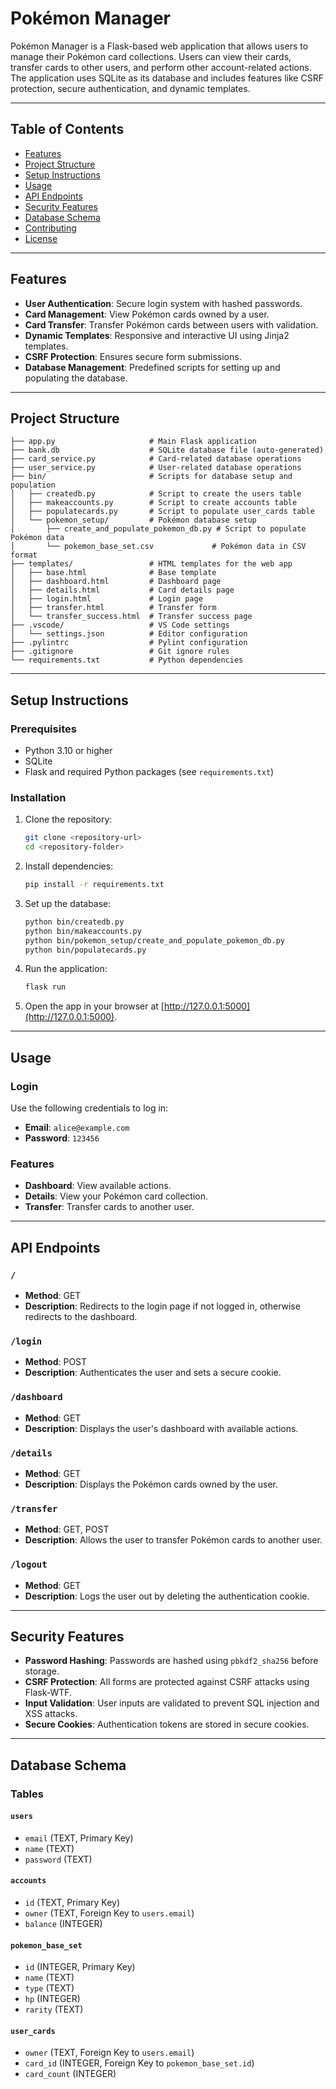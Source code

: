 # Pokémon Manager

Pokémon Manager is a Flask-based web application that allows users to manage their Pokémon card collections. Users can view their cards, transfer cards to other users, and perform other account-related actions. The application uses SQLite as its database and includes features like CSRF protection, secure authentication, and dynamic templates.

---

## Table of Contents

- [Features](#features)
- [Project Structure](#project-structure)
- [Setup Instructions](#setup-instructions)
- [Usage](#usage)
- [API Endpoints](#api-endpoints)
- [Security Features](#security-features)
- [Database Schema](#database-schema)
- [Contributing](#contributing)
- [License](#license)

---

## Features

- **User Authentication**: Secure login system with hashed passwords.
- **Card Management**: View Pokémon cards owned by a user.
- **Card Transfer**: Transfer Pokémon cards between users with validation.
- **Dynamic Templates**: Responsive and interactive UI using Jinja2 templates.
- **CSRF Protection**: Ensures secure form submissions.
- **Database Management**: Predefined scripts for setting up and populating the database.

---

## Project Structure

```
├── app.py                     # Main Flask application
├── bank.db                    # SQLite database file (auto-generated)
├── card_service.py            # Card-related database operations
├── user_service.py            # User-related database operations
├── bin/                       # Scripts for database setup and population
│   ├── createdb.py            # Script to create the users table
│   ├── makeaccounts.py        # Script to create accounts table
│   ├── populatecards.py       # Script to populate user_cards table
│   └── pokemon_setup/         # Pokémon database setup
│       ├── create_and_populate_pokemon_db.py # Script to populate Pokémon data
│       └── pokemon_base_set.csv             # Pokémon data in CSV format
├── templates/                 # HTML templates for the web app
│   ├── base.html              # Base template
│   ├── dashboard.html         # Dashboard page
│   ├── details.html           # Card details page
│   ├── login.html             # Login page
│   ├── transfer.html          # Transfer form
│   └── transfer_success.html  # Transfer success page
├── .vscode/                   # VS Code settings
│   └── settings.json          # Editor configuration
├── .pylintrc                  # Pylint configuration
├── .gitignore                 # Git ignore rules
└── requirements.txt           # Python dependencies
```

---

## Setup Instructions

### Prerequisites

- Python 3.10 or higher
- SQLite
- Flask and required Python packages (see `requirements.txt`)

### Installation

1. Clone the repository:
    ```bash
    git clone <repository-url>
    cd <repository-folder>
    ```

2. Install dependencies:
    ```bash
    pip install -r requirements.txt
    ```

3. Set up the database:
    ```bash
    python bin/createdb.py
    python bin/makeaccounts.py
    python bin/pokemon_setup/create_and_populate_pokemon_db.py
    python bin/populatecards.py
    ```

4. Run the application:
    ```bash
    flask run
    ```

5. Open the app in your browser at [http://127.0.0.1:5000](http://127.0.0.1:5000).

---

## Usage

### Login

Use the following credentials to log in:
- **Email**: `alice@example.com`
- **Password**: `123456`

### Features

- **Dashboard**: View available actions.
- **Details**: View your Pokémon card collection.
- **Transfer**: Transfer cards to another user.

---

## API Endpoints

### `/`
- **Method**: GET  
- **Description**: Redirects to the login page if not logged in, otherwise redirects to the dashboard.

### `/login`
- **Method**: POST  
- **Description**: Authenticates the user and sets a secure cookie.

### `/dashboard`
- **Method**: GET  
- **Description**: Displays the user's dashboard with available actions.

### `/details`
- **Method**: GET  
- **Description**: Displays the Pokémon cards owned by the user.

### `/transfer`
- **Method**: GET, POST  
- **Description**: Allows the user to transfer Pokémon cards to another user.

### `/logout`
- **Method**: GET  
- **Description**: Logs the user out by deleting the authentication cookie.

---

## Security Features

- **Password Hashing**: Passwords are hashed using `pbkdf2_sha256` before storage.
- **CSRF Protection**: All forms are protected against CSRF attacks using Flask-WTF.
- **Input Validation**: User inputs are validated to prevent SQL injection and XSS attacks.
- **Secure Cookies**: Authentication tokens are stored in secure cookies.

---

## Database Schema

### Tables

#### `users`
- `email` (TEXT, Primary Key)  
- `name` (TEXT)  
- `password` (TEXT)  

#### `accounts`
- `id` (TEXT, Primary Key)  
- `owner` (TEXT, Foreign Key to `users.email`)  
- `balance` (INTEGER)  

#### `pokemon_base_set`
- `id` (INTEGER, Primary Key)  
- `name` (TEXT)  
- `type` (TEXT)  
- `hp` (INTEGER)  
- `rarity` (TEXT)  

#### `user_cards`
- `owner` (TEXT, Foreign Key to `users.email`)  
- `card_id` (INTEGER, Foreign Key to `pokemon_base_set.id`)  
- `card_count` (INTEGER)  